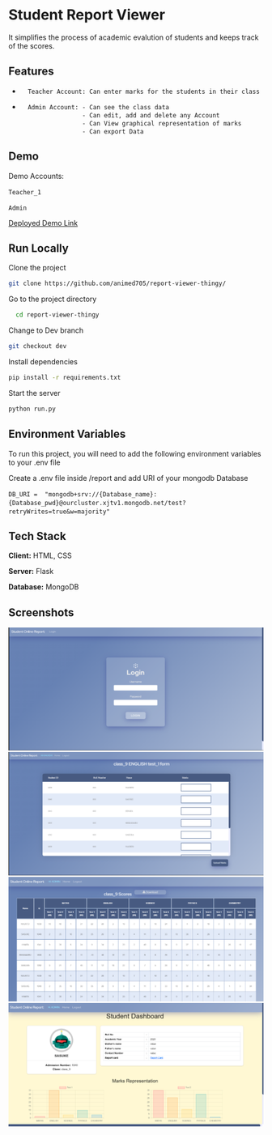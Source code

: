 
# Student Report Viewer

It simplifies the process of academic evalution of students and keeps track of the scores.

 

## Features

-       Teacher Account: Can enter marks for the students in their class
-       Admin Account: - Can see the class data
                       - Can edit, add and delete any Account
                       - Can View graphical representation of marks
                       - Can export Data


## Demo

Demo Accounts:

`Teacher_1`

`Admin`

[Deployed Demo Link](https://student-report-thingy.herokuapp.com)


## Run Locally

Clone the project

```bash
git clone https://github.com/animed705/report-viewer-thingy/
```

Go to the project directory

```bash
  cd report-viewer-thingy
```

Change to Dev branch

```bash
git checkout dev
```

Install dependencies

```bash
pip install -r requirements.txt
```

Start the server

```bash
python run.py
```


## Environment Variables

To run this project, you will need to add the following environment variables to your .env file

Create a .env file inside /report and add URI of your mongodb Database 

`DB_URI =  "mongodb+srv://{Database_name}:{Database_pwd}@ourcluster.xjtv1.mongodb.net/test?retryWrites=true&w=majority"`




## Tech Stack

**Client:** HTML, CSS

**Server:** Flask

**Database:** MongoDB


## Screenshots

![Login Page](/Login.png)
![Upload Page](/upload.png)
![Class result](/class_result.png)
![Dashboard](/dashboard.png)
